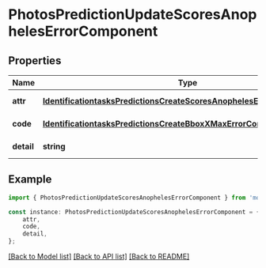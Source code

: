 # PhotosPredictionUpdateScoresAnophelesErrorComponent


## Properties

Name | Type | Description | Notes
------------ | ------------- | ------------- | -------------
**attr** | [**IdentificationtasksPredictionsCreateScoresAnophelesErrorComponentAttr**](IdentificationtasksPredictionsCreateScoresAnophelesErrorComponentAttr.md) |  | [default to undefined]
**code** | [**IdentificationtasksPredictionsCreateBboxXMaxErrorComponentCode**](IdentificationtasksPredictionsCreateBboxXMaxErrorComponentCode.md) |  | [default to undefined]
**detail** | **string** |  | [default to undefined]

## Example

```typescript
import { PhotosPredictionUpdateScoresAnophelesErrorComponent } from 'mosquito-alert';

const instance: PhotosPredictionUpdateScoresAnophelesErrorComponent = {
    attr,
    code,
    detail,
};
```

[[Back to Model list]](../README.md#documentation-for-models) [[Back to API list]](../README.md#documentation-for-api-endpoints) [[Back to README]](../README.md)
